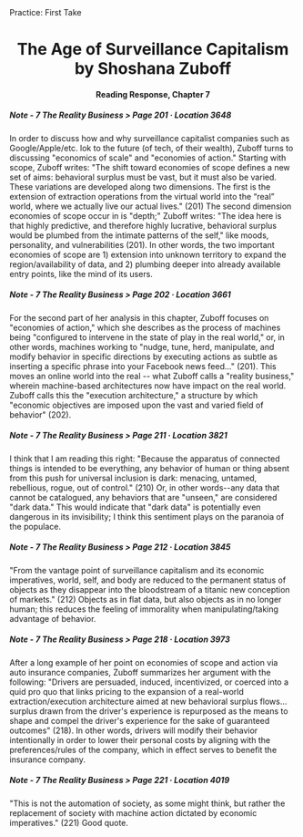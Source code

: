 <html>
<head> Practice: First Take </head>
<body>
<h1 align="center">The Age of Surveillance Capitalism by Shoshana Zuboff</h1>
<h4 align="center">Reading Response, Chapter 7</h4>
        <body>
        <h5> Note - 7 The Reality Business > Page 201 · Location 3648 </h5>
            <p> In order to discuss how and why surveillance capitalist companies such as Google/Apple/etc. lok to the future (of tech, of their wealth), Zuboff turns to discussing "economics of scale" and "economies of action." Starting with scope, Zuboff writes: "The shift toward economies of scope defines a new set of aims: behavioral surplus must be vast, but it must also be varied. These variations are developed along two dimensions. The first is the extension of extraction operations from the virtual world into the “real” world, where we actually live our actual lives." (201) The second dimension economies of scope occur in is "depth;" Zuboff writes: "The idea here is that highly predictive, and therefore highly lucrative, behavioral surplus would be plumbed from the intimate patterns of the self," like moods, personality, and vulnerabilities (201). In other words, the two important economies of scope are 1) extension into unknown territory to expand the region/availability of data, and 2) plumbing deeper into already available entry points, like the mind of its users.</p>
        <h5> Note - 7 The Reality Business > Page 202 · Location 3661 </h5>
            <p> For the second part of her analysis in this chapter, Zuboff focuses on "economies of action," which she describes as the process of machines being "configured to intervene in the state of play in the real world," or, in other words, machines working to "nudge, tune, herd, manipulate, and modify behavior in specific directions by executing actions as subtle as inserting a specific phrase into your Facebook news feed..." (201). This moves an online world into the real -- what Zuboff calls a "reality business," wherein machine-based architectures now have impact on the real world. Zuboff calls this the "execution architecture," a structure by which "economic objectives are imposed upon the vast and varied field of behavior" (202). </p>
        <h5> Note - 7 The Reality Business > Page 211 · Location 3821 </h5>
            <p>I think that I am reading this right: "Because the apparatus of connected things is intended to be everything, any behavior of human or thing absent from this push for universal inclusion is dark: menacing, untamed, rebellious, rogue, out of control." (210) Or, in other words--any data that cannot be catalogued, any behaviors that are "unseen," are considered "dark data." This would indicate that "dark data" is potentially even dangerous in its invisibility; I think this sentiment plays on the paranoia of the populace.</p>
        <h5> Note - 7 The Reality Business > Page 212 · Location 3845 </h5>
            <p> "From the vantage point of surveillance capitalism and its economic imperatives, world, self, and body are reduced to the permanent status of objects as they disappear into the bloodstream of a titanic new conception of markets." (212) Objects as in flat data, but also objects as in no longer human; this reduces the feeling of immorality when manipulating/taking advantage of behavior.</p>
        <h5> Note - 7 The Reality Business > Page 218 · Location 3973 </h5>
            <p> After a long example of her point on economies of scope and action via auto insurance companies, Zuboff summarizes her argument with the following: "Drivers are persuaded, induced, incentivized, or coerced into a quid pro quo that links pricing to the expansion of a real-world extraction/execution architecture aimed at new behavioral surplus flows... surplus drawn from the driver's experience is repurposed as the means to shape and compel the driver's experience for the sake of guaranteed outcomes" (218). In other words, drivers will modify their behavior intentionally in order to lower their personal costs by aligning with the preferences/rules of the company, which in effect serves to benefit the insurance company. </p>
        <h5> Note - 7 The Reality Business > Page 221 · Location 4019 </h5>
            <p>"This is not the automation of society, as some might think, but rather the replacement of society with machine action dictated by economic imperatives." (221) Good quote.</p>
    </body>


